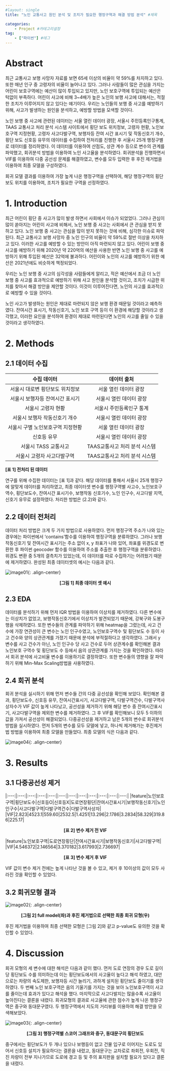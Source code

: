 ```yaml
---
#layout: single
title: "노인 교통사고 원인 분석 및 조치가 필요한 행정구역과 해결 방법 분석" #제목

categories: 
    - Project #카테고리설정
tag: 
    - ["파이썬"] #테그
---
```



# Abstract

최근 교통사고 보행 사망자 자료를 보면 65세 이상의 비율이 약 59%를 차지하고 있다. 또한 매년 인구 중 고령자의 비율이 늘어나고 있다. 그러나 사람들이 많은 관심을 가지는 어린이 보호구역에는 예산이 많이 투입되고 있지만, 노인 보호구역에 투입되는 예산은 턱없이 부족하다. 어린이 사고에 비해 3~4배가 높은 노인의 보행 사고에 대해서는, 적절한 조치가 이루어지지 않고 있다는 얘기이다. 우리는 노인들의 보행 중 사고를 예방하기 위해, 사고가 발생하는 원인을 분석하고, 예방할 방법을 모색할 것이다.

노인 보행 중 사고에 관련된 데이터는 서울 열린 데이터 광장, 서울시 주민등록인구통계, TAAS 교통사고 처리 분석 시스템 사이트에서 횡단 보도 위치정보, 고령자 현황, 노인보호구역 지정현황, 고령자 사고다발구역, 보행자등 잔여 시간 표시기 및 작동신호기 개수, 횡단 보도 신호등 유무의 데이터를 수집하여 전처리를 진행한 후 서울시 25개 행정구별로 데이터를 정리하였다. 이 데이터를 이용하여 산점도, 상관 계수 등으로 변수의 관계를 파악했고, 회귀분석 방법을 이용하여 노인 사고율을 분석하였다. 회귀분석을 진행하면서 VIF를 이용하여 다중 공선성 문제를 해결하였고, 변수를 모두 입력한 후 후진 제거법을 이용하여 최종 모델을 구성하였다.

회귀 모델 결과를 이용하여 가장 높게 나온 행정구역을 선택하여, 해당 행정구역의 횡단보도 위치를 이용하여, 조치가 필요한 구역을 선정하였다.

# 1. Introduction

최근 어린이 횡단 중 사고가 많이 발생 하면서 사회에서 이슈가 되었었다. 그러나 관심이 많이 쏟아지는 어린이 사고에 비해서, 노인 보행 중 사고는 사회에서 큰 관심을 받지 못하고 있다. 노인 보행 중 사고는 관심을 많이 받지 못하는 것에 비해, 심각한 이슈로 파악된다. 최근 교통사고 보행 사망자 중 노인 인구의 비율이 약 59%로 절반 이상을 차지하고 있다. 
이러한 사고를 예방할 수 있는 방안이 아직 마련되지 않고 있다. 어린이 보행 중 사고를 예방하기 위해 2020년 약 220억의 예산을 사용한 반면 노인 보행 중 사고를 예방하기 위해 투입된 예산은 32억에 불과하다. 어린이와 노인의 사고를 예방하기 위한 예산은 2021년에도 비슷하게 책정되었다.

우리는 노인 보행 중 사고의 심각성을 사람들에게 알리고, 적은 예산에서 조금 더 노인 보행 중 사고를 효과적으로 예방하기 위해 사고 원인을 분석할 것이고, 조치가 시급한 위치를 찾아서 해결 방안을 제안할 것이다. 이것이 이루어진다면, 노인의 사고를 효과적으로 예방할 수 있을 것이다.

노인 사고가 발생하는 원인은 제대로 마련되지 않은 보행 환경 때문일 것이라고 예측하였다. 잔여시간 표시기, 작동신호기, 노인 보호 구역 등이 이 환경에 해당할 것이라고 생각했고, 이러한 요인을 분석하여 환경이 제대로 마련된다면 노인의 사고를 줄일 수 있을 것이라고 생각하였다.

# 2. Methods

## 2.1 데이터 수집


|수집 데이터|데이터 출처|
|:---:|:---:|
|서울시 대로변 횡단보도 위치정보|서울 열린 데이터 광장|
|서울시 보행자등 잔여시간 표시기|서울시 열린 데이터 광장|
|서울시 고령자 현황|서울시 주민등록인구 통계|
|서울시 보행자 작동신호기 개수|서울시 열린 데이터 광장|
|서울시 구별 노인보호구역 지정현황|서울 열린 데이터 광장|
|신호등 유무|서울시 열린 데이터 광장|
|서울시 TASS 교통사고|TAAS교통사고 처리 분석 시스템|
|서울시 고령자 사고다발구역|TAAS교통사고 처리 분석 시스템|

**[표 1] 전처리 된 데이터**

연구를 위해 수집한 데이터는 [표 1]과 같다. 해당 데이터를 통해서 서울시 25개 행정구에 알맞게 데이터를 처리하였고, 최종 데이터셋 변수를 행정구역별 사고수, 노인보호구역수, 횡단보도수, 잔여시간 표시기수, 보행작동 신호기수, 노인 인구수, 사고다발 지역, 신호기 유무로 설정하였다. 처리한 방법은 (2.2)와 같다. 


## 2.2 데이터 전처리

데이터 처리 방법은 크게 두 가지 방법으로 사용하였다. 먼저 행정구역 주소가 나와 있는 경우에는 파이썬에서 ‘contains’함수를 이용하여 행정구역을 분류하였다. 그러나 보행작동신호기 및 잔여시간 표시기는 주소 없이 x, y 좌표가 나와 있어, 좌표를 위경도로 변환한 후 파이썬 geocoder 함수를 이용하여 주소를 추출한 후 행정구역을 분류하였다. 위경도 변환 중 5개의 결측치가 있었는데, 이 데이터를 따로 수집하기는 어려웠기 때문에 제거하였다. 완성된 최종 데이터셋의 예시는 다음과 같다.

![image01](/assets/images/Silver_zone/image01.png){: .align-center}

**<center>[그림 1] 최종 데이터 셋 예시</center>**


## 2.3 EDA

데이터를 분석하기 위해 먼저 IQR 방법을 이용하여 이상치를 제거하였다. 다른 변수에는 이상치가 없었고, 보행작동신호기에서 이상치가 발견되었기 때문에, 강북구와 도봉구 행을 삭제하였다.
또한 변수들의 관계를 파악하기 위해 heatmap을 그렸는데, 사고 건수에 가장 연관성이 큰 변수는 노인 인구수였고, 노인보호구역수 및 횡단보도 수 등이 사고 건수와 양의 상관관계를 가졌기 때문에 분석에 부적절하다고 생각하였다. 그래서 y 변수를 사고 건수가 아닌, 노인 인구수 당 사고 건수로 두어 상관계수를 확인해본 결과 노인보호 구역수 및 횡단보도 수 등에서 음의 상관관계를 가지는 것을 확인하였다. 따라서 회귀 분석에 사고비율 변수를 이용하기로 결정하였다. 또한 변수들의 영향을 잘 파악하기 위해 Min-Max Scaling방법을 사용하였다.

## 2.4 회귀 분석

회귀 분석을 실시하기 위해 먼저 변수들 간의 다중 공선성을 확인해 보았다. 확인해본 결과, 횡단보도수, 신호등 유무, 잔여시간표시기, 사고다발구역, 다발구역건수, 다발구역사상자수가 VIF 값이 높게 나타났고, 공선성을 제거하기 위해 해당 변수 중 잔여시간표시기, 사고다발구역을 제외한 변수를 제거하였다. 그 후 VIF를 확인해보니 모두 5 이하의 값을 가져서 공선성이 해결되었다.
다중공선성을 제거하고 남은 5개의 변수로 회귀분석방법을 실시하였다. 먼저 5개의 변수를 모두 모델에 넣고, 하나씩 제거해가는 후진제거법 방법을 이용하여 최종 모델을 만들었다. 최종 모델의 식은 다음과 같다.


![image04](/assets/images/Silver_zone/image04.png){: .align-center}

# 3. Results

## 3.1 다중공선성 제거                

|:---:|:---:|:---:|:---:|:---:|:---:|:---:|:---:|:---:|:---:|:---:|:---:|
|feature|노인보호구역|횡단보도수|신호등O|신호등X|도로연장횡단|잔여시간표시기|보행작동신호기|노인인구수|사고다발구역|다발구역건수|다발구역사상자|
|VIF|2.823|4523.1|559.60|2532.5|1.4251|13.296|2.1786|3.2834|58.329|319.86|225.17|

**<center>[표 2] 변수 제거 전 VIF</center>** 


|feature|노인보호구역|도로연장횡단|잔여시간표시기|보행작동신호기|사고다발구역|
|VIF|4.546372|2.146564|3.370182|3.617993|2.736697|

**<center>[표 3] 변수 제거 후 VIF</center>** 

VIF 값이 변수 제거 전에는 높게 나타난 것을 볼 수 있고, 제거 후 10이상의 값이 모두 사라진 것을 확인할 수 있었다.

## 3.2 회귀모형 결과

![image02](/assets/images/Silver_zone/image02.png){: .align-center}

**<center>[그림 2] full model(좌)과 후진 제거법으로 선택한 최종 회귀 모형(우)</center>**

후진 제거법을 이용하여 최종 선택한 모형은 [그림 2]와 같고 p-value도 유의한 것을 확인할 수 있었다. 

# 4. Discussion

회귀 모형의 세 변수에 대한 해석은 다음과 같이 했다. 먼저 도로 연장의 경우 도로 길이당 횡단보도 수를 의미하는데 이는 횡단보도에서의 사고율이 높다고 해석 하였고, 대안으로는 차량의 속도제한, 보행자등 시간 늘리기, 과하게 설치된 횡단보도 줄이기를 생각하였다. 두 번째 노인 보호구역은 음의 기울기를 가지는 것을 보아 노인보호구역이 사고를 줄이는데 효과가 있다고 해석을 했다. 마지막으로 사고다발지는 많을수록 사고율이 높아진다는 결론을 내렸다. 
회귀모형의 결과로 사고율에 관한 점수가 높게 나온 행정구역은 중구와 동대문구였다. 두 행정구역에서 지도의 거리뷰를 이용하여 해결 방안을 모색해보았다.

![image03](/assets/images/Silver_zone/image03.png){: .align-center}

**<center>[그림 3] 행정구역별 스코어 그래프와 중구, 동대문구의 횡단보도</center>**

중구에서는 횡단보도가 두 개나 있으나 보행등이 없고 건물 입구로 이어지는 도로도 있어서 신호등 설치가 필요하다는 결론을 내렸고, 동대문구는 교차로로 좌회전, 우회전, 직진 차량이 전부 지나가므로 도로에 경고 등 및 주의 표지판을 설치할 필요가 있다고 결론을 내렸다.